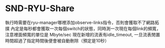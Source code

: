 # SND-RYU-Share
 執行時需要在ryu-manager哪裡添加observe-links指令，否則會獲取不了網路拓撲
 內定是每秒都會獲取一次每個switch的狀態，同時測一次現在每個link的頻寬，注意裡面頻寬的單位是 Mbyte/sec
 現在新增的流表有idle_timeout, 一旦流表閒置時間超過了指定時間後便會被自動刪除（預定是10秒）

